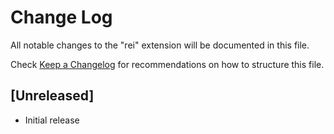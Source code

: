 # Change Log

All notable changes to the "rei" extension will be documented in this file.

Check [Keep a Changelog](http://keepachangelog.com/) for recommendations on how to structure this file.

## [Unreleased]

- Initial release